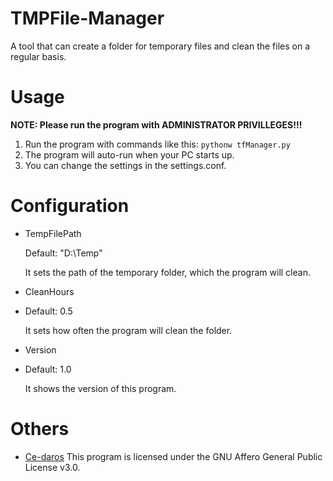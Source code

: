 # TMPFile-Manager
A tool that can create a folder for temporary files and clean the files on a regular basis.
# Usage
**NOTE: Please run the program with ADMINISTRATOR PRIVILLEGES!!!**
1. Run the program with commands like this:
`pythonw tfManager.py`
2. The program will auto-run when your PC starts up.
3. You can change the settings in the settings.conf.
# Configuration
+ TempFilePath
    
    Default: "D:\Temp"

    It sets the path of the temporary folder, which the program will clean.
+ CleanHours
+ 
    Default: 0.5

    It sets how often the program will clean the folder.
+ Version
+ 
    Default: 1.0

    It shows the version of this program.
# Others
* [Ce-daros](https://github.com/Ce-daros)
This program is licensed under the GNU Affero General Public License v3.0.